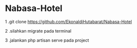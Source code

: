 # Nabasa-Hotel
1 .git clone https://github.com/EkonaldiHutabarat/Nabasa-Hotel

2 .silahkan migrate pada terminal

3 .jalankan php artisan serve pada project
